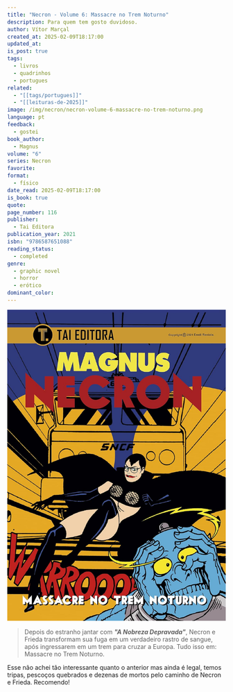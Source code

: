 ```yaml
---
title: "Necron - Volume 6: Massacre no Trem Noturno"
description: Para quem tem gosto duvidoso.
author: Vítor Marçal
created_at: 2025-02-09T18:17:00
updated_at: 
is_post: true
tags:
  - livros
  - quadrinhos
  - portugues
related:
  - "[[tags/portugues]]"
  - "[[leituras-de-2025]]"
image: /img/necron/necron-volume-6-massacre-no-trem-noturno.png
language: pt
feedback:
  - gostei
book_author:
  - Magnus
volume: "6"
series: Necron
favorite: 
format:
  - físico
date_read: 2025-02-09T18:17:00
is_book: true
quote: 
page_number: 116
publisher:
  - Tai Editora
publication_year: 2021
isbn: "9786587651088"
reading_status:
  - completed
genre:
  - graphic novel
  - horror
  - erótico
dominant_color:
---
```


![necron-volume-6-massacre-no-trem-noturno](img/necron/necron-volume-6-massacre-no-trem-noturno.png)

> Depois do estranho jantar com **_"A Nobreza Depravada"_**, Necron e Frieda transformam sua fuga em um verdadeiro rastro de sangue, após ingressarem em um trem para cruzar a Europa. Tudo isso em: Massacre no Trem Noturno.

Esse não achei tão interessante quanto o anterior mas ainda é legal, temos tripas, pescoços quebrados e dezenas de mortos pelo caminho de Necron e Frieda.
Recomendo!